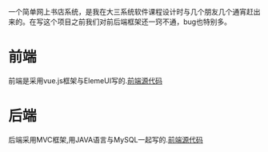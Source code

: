 一个简单网上书店系统，是我在大三系统软件课程设计时与几个朋友几个通宵赶出来的。在写这个项目之前我们对前后端框架还一窍不通，bug也特别多。
# 前端
前端是采用vue.js框架与ElemeUI写的.[前端源代码](https://github.com/lipses/BookShop/tree/fore-end)
# 后端
后端采用MVC框架,用JAVA语言与MySQL一起写的.[前端源代码](https://github.com/lipses/BookShop/tree/back-end)
